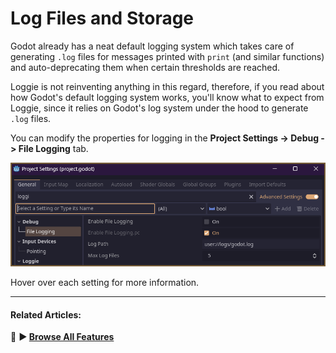 # Log Files and Storage

Godot already has a neat default logging system which takes care of generating `.log` files for  messages printed with `print` (and similar functions) and auto-deprecating them when certain thresholds are reached.

Loggie is not reinventing anything in this regard, therefore, if you read about how Godot's default logging system works, you'll know what to expect from Loggie, since it relies on Godot's log system under the hood to generate `.log` files.

You can modify the properties for logging in the **Project Settings -> Debug -> File Logging** tab.

![GodotLogging](assets/screenshots/log_file_settings.png)

Hover over each setting for more information.

---
#### Related Articles:
👀 **► [Browse All Features](docs/ALL_FEATURES.md)**